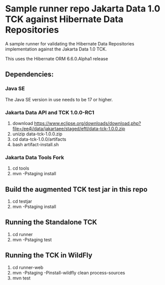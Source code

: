 Sample runner repo Jakarta Data 1.0 TCK against Hibernate Data Repositories
========================================
A sample runner for validating the Hibernate Data Repositories implementation against the Jakarta Data 1.0 TCK.

This uses the Hibernate ORM 6.6.0.Alpha1 release

## Dependencies:
### Java SE
The Java SE version in use needs to be 17 or higher.

### Jakarta Data API and TCK 1.0.0-RC1
1. download https://www.eclipse.org/downloads/download.php?file=/ee4j/data/jakartaee/staged/eftl/data-tck-1.0.0.zip
1. unizip data-tck-1.0.0.zip
1. cd data-tck-1.0.0/artifacts
2. bash artifact-install.sh

### Jakarta Data Tools Fork
1. cd tools
2. mvn -Pstaging install

## Build the augmented TCK test jar in this repo
1. cd testjar
1. mvn -Pstaging install

## Running the Standalone TCK
1. cd runner
1. mvn -Pstaging test

## Running the TCK in WildFly
1. cd runner-web
2. mvn -Pstaging -Pinstall-wildfly clean process-sources
3. mvn test
